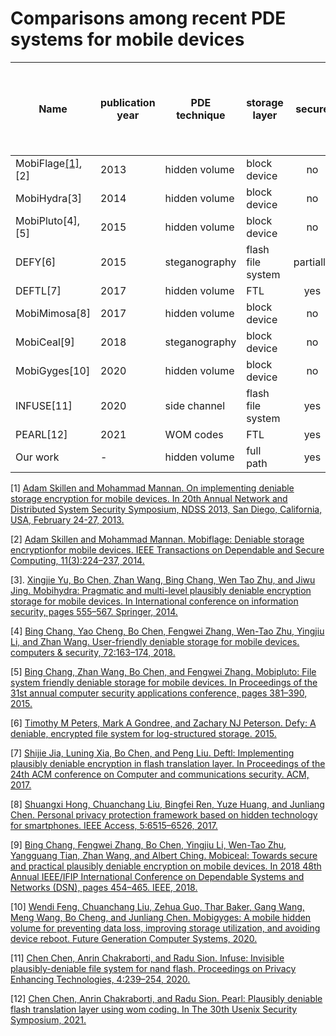 # Comparisons among recent PDE systems for mobile devices
| Name  | publication year| PDE technique | storage layer | secure | Compatiable with the architecture of mainstream mobile devices | scalable | user-oriented |
| ------------- | ------------- | ------------- | ------------- | :---: | :---: | :---: | :---: |
| MobiFlage[[1]](#mobiflage1), [2]  | 2013  | hidden volume | block device | no | yes | yes | yes |
| MobiHydra[3]  | 2014  | hidden volume | block device | no | yes | yes | yes |
| MobiPluto[4], [5]  | 2015  | hidden volume | block device | no | yes | yes | yes |
| DEFY[6]  | 2015  | steganography | flash file system | partially | no | yes | yes |
| DEFTL[7]  | 2017  | hidden volume | FTL | yes | yes | no | no |
| MobiMimosa[8]  | 2017  | hidden volume | block device | no | yes | yes | yes |
| MobiCeal[9]  | 2018  | steganography | block device | no | yes | yes | yes |
| MobiGyges[10]  | 2020  | hidden volume | block device | no | yes | yes | yes |
| INFUSE[11]  | 2020  | side channel | flash file system | yes | no | no | yes |
| PEARL[12]  | 2021  | WOM codes | FTL | yes | yes | no | no |
| Our work  | -  | hidden volume | full path | yes | yes | yes | yes |

<span id="mobiflage1">[1] [Adam Skillen and Mohammad Mannan. On implementing deniable storage encryption for mobile devices. In 20th Annual Network and Distributed System Security Symposium, NDSS 2013, San Diego, California, USA, February 24-27, 2013.](https://www.ndss-symposium.org/wp-content/uploads/2017/09/06_3_0.pdf)</span>

[2] [Adam Skillen and Mohammad Mannan. Mobiflage: Deniable storage encryptionfor mobile devices. IEEE Transactions on Dependable and Secure Computing, 11(3):224–237, 2014.](https://www.ccsl.carleton.ca/~askillen/publications/mobiflage-tdsc.pdf)

[3]. [Xingjie Yu, Bo Chen, Zhan Wang, Bing Chang, Wen Tao Zhu, and Jiwu Jing. Mobihydra: Pragmatic and multi-level plausibly deniable encryption storage for mobile devices. In International conference on information security, pages 555–567. Springer, 2014.](https://link.springer.com/chapter/10.1007/978-3-319-13257-0_36)

[4] [Bing Chang, Yao Cheng, Bo Chen, Fengwei Zhang, Wen-Tao Zhu, Yingjiu Li, and Zhan Wang. User-friendly deniable storage for mobile devices. computers & security, 72:163–174, 2018.](https://www.sciencedirect.com/science/article/pii/S0167404817301943)

[5] [Bing Chang, Zhan Wang, Bo Chen, and Fengwei Zhang. Mobipluto: File system friendly deniable storage for mobile devices. In Proceedings of the 31st annual computer security applications conference, pages 381–390, 2015.](https://dl.acm.org/doi/10.1145/2818000.2818046)

[6] [Timothy M Peters, Mark A Gondree, and Zachary NJ Peterson. Defy: A deniable, encrypted file system for log-structured storage. 2015.](https://www.ndss-symposium.org/wp-content/uploads/2017/09/04_5_1.pdf)

[7] [Shijie Jia, Luning Xia, Bo Chen, and Peng Liu. Deftl: Implementing plausibly deniable encryption in flash translation layer. In Proceedings of the 24th ACM conference on Computer and communications security. ACM, 2017.](https://dl.acm.org/doi/10.1145/3133956.3134011)

[8] [Shuangxi Hong, Chuanchang Liu, Bingfei Ren, Yuze Huang, and Junliang Chen. Personal privacy protection framework based on hidden technology for smartphones. IEEE Access, 5:6515–6526, 2017.](https://ieeexplore.ieee.org/stamp/stamp.jsp?arnumber=7903654) 

[9] [Bing Chang, Fengwei Zhang, Bo Chen, Yingjiu Li, Wen-Tao Zhu, Yangguang Tian, Zhan Wang, and Albert Ching. Mobiceal: Towards secure and practical plausibly deniable encryption on mobile devices. In 2018 48th Annual IEEE/IFIP International Conference on Dependable Systems and Networks (DSN), pages 454–465. IEEE, 2018.](https://ieeexplore.ieee.org/stamp/stamp.jsp?tp=&arnumber=8416506)

[10] [Wendi Feng, Chuanchang Liu, Zehua Guo, Thar Baker, Gang Wang, Meng Wang, Bo Cheng, and Junliang Chen. Mobigyges: A mobile hidden volume for preventing data loss, improving storage utilization, and avoiding device reboot. Future Generation Computer Systems, 2020.](https://www.sciencedirect.com/science/article/pii/S0167739X1932521X)

[11] [Chen Chen, Anrin Chakraborti, and Radu Sion. Infuse: Invisible plausibly-deniable file system for nand flash. Proceedings on Privacy Enhancing Technologies, 4:239–254, 2020.](https://content.sciendo.com/view/journals/popets/2020/4/article-p239.xml?language=en)

[12] [Chen Chen, Anrin Chakraborti, and Radu Sion. Pearl: Plausibly deniable flash translation layer using wom coding. In The 30th Usenix Security Symposium, 2021.](https://www.usenix.org/system/files/sec21summer_chen-chen.pdf)
